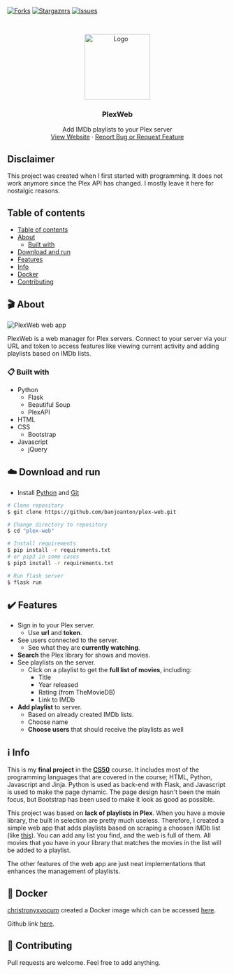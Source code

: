 [![Forks][forks-shield]][forks-url]
[![Stargazers][stars-shield]][stars-url]
[![Issues][issues-shield]][issues-url]

<br />
<p align="center">
  <a href="https://github.com/banjoanton/plex-web">
    <img src="https://i.imgur.com/WjsN7MC.png" alt="Logo" width="150" height="150">
  </a>
  <h3 align="center">PlexWeb</h3>

  <p align="center">
    Add IMDb playlists to your Plex server
    <br />
    <a href="https://plex-web.herokuapp.com/">View Website</a>
    ·
    <a href="https://github.com/banjo/plex-web/issues/new">Report Bug or Request Feature</a>
  </p>
</p>

## Disclaimer

This project was created when I first started with programming. It does not work anymore since the Plex API has changed. I mostly leave it here for nostalgic reasons. 

## Table of contents
- [Table of contents](#table-of-contents)
- [About](#about)
  - [Built with](#built-with)
- [Download and run](#download-and-run)
- [Features](#features)
- [Info](#info)
- [Docker](#docker)
- [Contributing](#contributing)

## :clapper: About
![PlexWeb web app](https://i.imgur.com/H08RhfC.png)

PlexWeb is a web manager for Plex servers. Connect to your server via your URL and token to access features like viewing current activity and adding playlists based on IMDb lists.

### 📋 Built with
* Python
  * Flask
  * Beautiful Soup
  * PlexAPI
* HTML
* CSS
  * Bootstrap
* Javascript
  * jQuery

## ☁️ Download and run

- Install [Python](https://www.python.org/) and [Git](https://git-scm.com/)

```bash
# Clone repository
$ git clone https://github.com/banjoanton/plex-web.git

# Change directory to repository
$ cd "plex-web"

# Install requirements
$ pip install -r requirements.txt
# or pip3 in some cases
$ pip3 install -r requirements.txt

# Run flask server
$ flask run
```
## ✔️ Features

* Sign in to your Plex server.
  * Use **url** and **token**.
* See users connected to the server.
  * See what they are **currently watching**.
* **Search** the Plex library for shows and movies.
* See playlists on the server.
  * Click on a playlist to get the **full list of movies**, including:
    * Title
    * Year released
    * Rating (from TheMovieDB)
    * Link to IMDb
* **Add playlist** to server.
  * Based on already created IMDb lists.
  * Choose name
  * **Choose users** that should receive the playlists as well

## :information_source:	 Info
This is my **final project** in the **[CS50](https://www.edx.org/course/cs50s-introduction-to-computer-science)** course. It includes most of the programming languages that are covered in the course; HTML, Python, Javascript and Jinja. Python is used as back-end with Flask, and Javascript is used to make the page dynamic. The page design hasn't been the main focus, but Bootstrap has been used to make it look as good as possible.

This project was based on **lack of playlists in Plex**. When you have a movie library, the built in selection are pretty much useless. Therefore, I created a simple web app that adds playlists based on scraping a choosen IMDb list (like [this](https://www.imdb.com/list/ls026173135/)). You can add any list you find, and the web is full of them. All movies that you have in your library that matches the movies in the list will be added to a playlist.

The other features of the web app are just neat implementations that enhances the management of playlists.

## :whale: Docker
[christronyxyocum](https://github.com/christronyxyocum) created a Docker image which can be accessed [here](https://hub.docker.com/r/tronyx/plex-web).

Github link [here](https://github.com/christronyxyocum/docker-plex-web).


## 🔧 Contributing
Pull requests are welcome. Feel free to add anything.

<!-- LINKS AND IMAGES -->
[stars-shield]: https://img.shields.io/github/stars/banjo/plex-web
[stars-url]: https://github.com/banjo/plex-web/stargazers
[issues-shield]: https://img.shields.io/github/issues/banjo/plex-web
[issues-url]: https://github.com/banjo/plex-web/issues
[forks-shield]: https://img.shields.io/github/forks/banjo/plex-web
[forks-url]: https://github.com/banjo/plex-web/network/members
